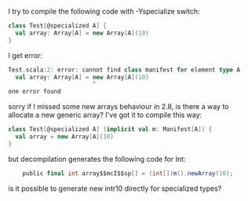 I try to compile the following code with -Yspecialize switch:

```scala
class Test[@specialized A] {
  val array: Array[A] = new Array[A](10)
}
```

I get error:

```scala
Test.scala:2: error: cannot find class manifest for element type A
  val array: Array[A] = new Array[A](10)
                        ^
one error found
```

sorry if I missed some new arrays behaviour in 2.8, is there a way to allocate a new generic array?
I've got it to compile this way:

```scala
class Test[@specialized A] (implicit val m: Manifest[A]) {
  val array = new Array[A](10)
}
```

but decompilation generates the following code for Int: 

```scala
    public final int array$$mcI$$sp[] = (int[])m().newArray(10);
```

is it possible to generate new intr10 directly for specialized types?
